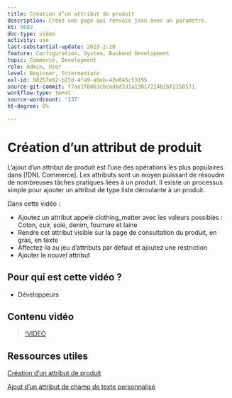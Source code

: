 ```yaml
---
title: Création d’un attribut de produit
description: Créez une page qui renvoie json avec un paramètre.
kt: 5602
doc-type: video
activity: use
last-substantial-update: 2023-2-10
feature: Configuration, System, Backend Development
topic: Commerce, Development
role: Admin, User
level: Beginner, Intermediate
exl-id: 98257e62-b23d-4fa9-a0eb-42e045c53195
source-git-commit: f7aa1f0063cbcad6d331a13817214b1bf2158571
workflow-type: tm+mt
source-wordcount: '137'
ht-degree: 0%

---
```


# Création d’un attribut de produit

L’ajout d’un attribut de produit est l’une des opérations les plus populaires dans [!DNL Commerce]. Les attributs sont un moyen puissant de résoudre de nombreuses tâches pratiques liées à un produit. Il existe un processus simple pour ajouter un attribut de type liste déroulante à un produit.

Dans cette vidéo :

- Ajoutez un attribut appelé clothing_matter avec les valeurs possibles : Coton, cuir, soie, denim, fourrure et laine
- Rendre cet attribut visible sur la page de consultation du produit, en gras, en texte
- Affectez-la au jeu d’attributs par défaut et ajoutez une restriction
- Ajouter le nouvel attribut

## Pour qui est cette vidéo ?

- Développeurs

## Contenu vidéo

>[!VIDEO](https://video.tv.adobe.com/v/35789?quality=12&learn=on)

## Ressources utiles

[Création d’un attribut de produit](https://experienceleague.adobe.com/docs/commerce-learn/tutorials/backend-development/add-product-attribute.html)

[Ajout d’un attribut de champ de texte personnalisé](https://developer.adobe.com/commerce/php/tutorials/admin/custom-text-field-attribute/)
